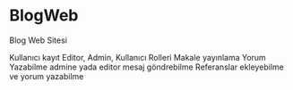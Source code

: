 # BlogWeb
Blog Web Sitesi

Kullanıcı kayıt
Editor,
Admin,
Kullanıcı Rolleri
Makale yayınlama
Yorum Yazabilme
admine yada editor mesaj göndrebilme
Referanslar ekleyebilme ve yorum yazabilme 
